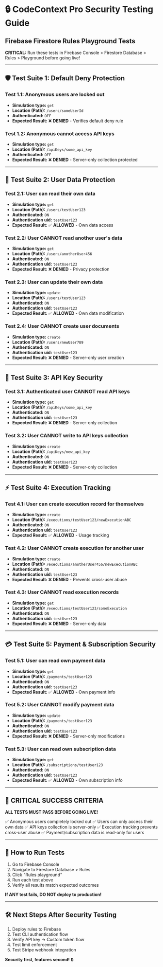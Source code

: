 # 🔒 CodeContext Pro Security Testing Guide

## Firebase Firestore Rules Playground Tests

**CRITICAL:** Run these tests in Firebase Console > Firestore Database > Rules > Playground before going live!

---

## 🛡️ **Test Suite 1: Default Deny Protection**

### Test 1.1: Anonymous users are locked out
- **Simulation type:** `get`
- **Location (Path):** `/users/someUserId`
- **Authenticated:** `OFF`
- **Expected Result:** ❌ **DENIED** - Verifies default deny rule

### Test 1.2: Anonymous cannot access API keys
- **Simulation type:** `get`
- **Location (Path):** `/apiKeys/some_api_key`
- **Authenticated:** `OFF`
- **Expected Result:** ❌ **DENIED** - Server-only collection protected

---

## 👤 **Test Suite 2: User Data Protection**

### Test 2.1: User can read their own data
- **Simulation type:** `get`
- **Location (Path):** `/users/testUser123`
- **Authenticated:** `ON`
- **Authentication uid:** `testUser123`
- **Expected Result:** ✅ **ALLOWED** - Own data access

### Test 2.2: User CANNOT read another user's data
- **Simulation type:** `get`
- **Location (Path):** `/users/anotherUser456`
- **Authenticated:** `ON`
- **Authentication uid:** `testUser123`
- **Expected Result:** ❌ **DENIED** - Privacy protection

### Test 2.3: User can update their own data
- **Simulation type:** `update`
- **Location (Path):** `/users/testUser123`
- **Authenticated:** `ON`
- **Authentication uid:** `testUser123`
- **Expected Result:** ✅ **ALLOWED** - Own data modification

### Test 2.4: User CANNOT create user documents
- **Simulation type:** `create`
- **Location (Path):** `/users/newUser789`
- **Authenticated:** `ON`
- **Authentication uid:** `testUser123`
- **Expected Result:** ❌ **DENIED** - Server-only user creation

---

## 🔑 **Test Suite 3: API Key Security**

### Test 3.1: Authenticated user CANNOT read API keys
- **Simulation type:** `get`
- **Location (Path):** `/apiKeys/some_api_key`
- **Authenticated:** `ON`
- **Authentication uid:** `testUser123`
- **Expected Result:** ❌ **DENIED** - Server-only collection

### Test 3.2: User CANNOT write to API keys collection
- **Simulation type:** `create`
- **Location (Path):** `/apiKeys/new_api_key`
- **Authenticated:** `ON`
- **Authentication uid:** `testUser123`
- **Expected Result:** ❌ **DENIED** - Server-only collection

---

## ⚡ **Test Suite 4: Execution Tracking**

### Test 4.1: User can create execution record for themselves
- **Simulation type:** `create`
- **Location (Path):** `/executions/testUser123/newExecutionABC`
- **Authenticated:** `ON`
- **Authentication uid:** `testUser123`
- **Expected Result:** ✅ **ALLOWED** - Usage tracking

### Test 4.2: User CANNOT create execution for another user
- **Simulation type:** `create`
- **Location (Path):** `/executions/anotherUser456/newExecutionABC`
- **Authenticated:** `ON`
- **Authentication uid:** `testUser123`
- **Expected Result:** ❌ **DENIED** - Prevents cross-user abuse

### Test 4.3: User CANNOT read execution records
- **Simulation type:** `get`
- **Location (Path):** `/executions/testUser123/someExecution`
- **Authenticated:** `ON`
- **Authentication uid:** `testUser123`
- **Expected Result:** ❌ **DENIED** - Server-only data

---

## 💳 **Test Suite 5: Payment & Subscription Security**

### Test 5.1: User can read own payment data
- **Simulation type:** `get`
- **Location (Path):** `/payments/testUser123`
- **Authenticated:** `ON`
- **Authentication uid:** `testUser123`
- **Expected Result:** ✅ **ALLOWED** - Own payment info

### Test 5.2: User CANNOT modify payment data
- **Simulation type:** `update`
- **Location (Path):** `/payments/testUser123`
- **Authenticated:** `ON`
- **Authentication uid:** `testUser123`
- **Expected Result:** ❌ **DENIED** - Server-only modifications

### Test 5.3: User can read own subscription data
- **Simulation type:** `get`
- **Location (Path):** `/subscriptions/testUser123`
- **Authenticated:** `ON`
- **Authentication uid:** `testUser123`
- **Expected Result:** ✅ **ALLOWED** - Own subscription info

---

## 🚨 **CRITICAL SUCCESS CRITERIA**

**ALL TESTS MUST PASS BEFORE GOING LIVE!**

✅ Anonymous users completely locked out
✅ Users can only access their own data
✅ API keys collection is server-only
✅ Execution tracking prevents cross-user abuse
✅ Payment/subscription data is read-only for users

---

## 🔧 **How to Run Tests**

1. Go to Firebase Console
2. Navigate to Firestore Database > Rules
3. Click "Rules playground"
4. Run each test above
5. Verify all results match expected outcomes

**If ANY test fails, DO NOT deploy to production!**

---

## 🛠️ **Next Steps After Security Testing**

1. Deploy rules to Firebase
2. Test CLI authentication flow
3. Verify API key → Custom token flow
4. Test limit enforcement
5. Test Stripe webhook integration

**Security first, features second!** 🔒
